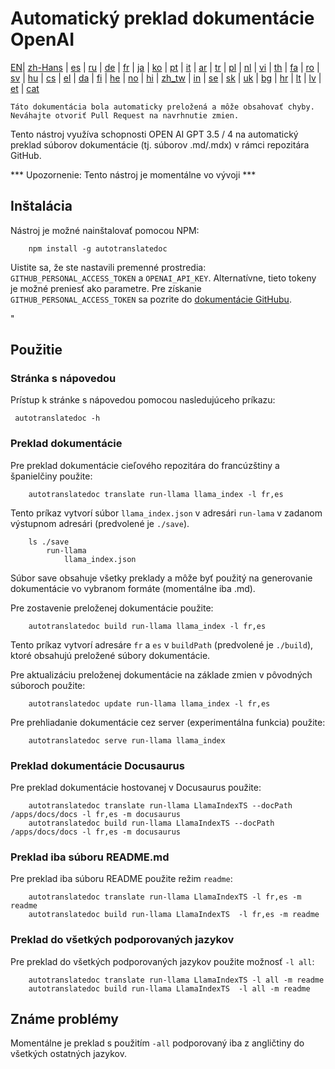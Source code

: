 
# Automatický preklad dokumentácie OpenAI

[EN](./README.md)| [zh-Hans](/i18n/README_zh-Hans.md) | [es](/i18n/README_es.md) | [ru](/i18n/README_ru.md) | [de](/i18n/README_de.md) | [fr](/i18n/README_fr.md) | [ja](/i18n/README_ja.md) | [ko](/i18n/README_ko.md) | [pt](/i18n/README_pt.md) | [it](/i18n/README_it.md) | [ar](/i18n/README_ar.md) | [tr](/i18n/README_tr.md) | [pl](/i18n/README_pl.md) | [nl](/i18n/README_nl.md) | [vi](/i18n/README_vi.md) | [th](/i18n/README_th.md) | [fa](/i18n/README_fa.md) | [ro](/i18n/README_ro.md) | [sv](/i18n/README_sv.md) | [hu](/i18n/README_hu.md) | [cs](/i18n/README_cs.md) | [el](/i18n/README_el.md) | [da](/i18n/README_da.md) | [fi](/i18n/README_fi.md) | [he](/i18n/README_he.md) | [no](/i18n/README_no.md) | [hi](/i18n/README_hi.md) | [zh_tw](/i18n/README_zh_tw.md) | [in](/i18n/README_in.md) | [se](/i18n/README_se.md) | [sk](/i18n/README_sk.md) | [uk](/i18n/README_uk.md) | [bg](/i18n/README_bg.md) | [hr](/i18n/README_hr.md) | [lt](/i18n/README_lt.md) | [lv](/i18n/README_lv.md) | [et](/i18n/README_et.md) | [cat](/i18n/README_cat.md) 

```Táto dokumentácia bola automaticky preložená a môže obsahovať chyby. Neváhajte otvoriť Pull Request na navrhnutie zmien.```


Tento nástroj využíva schopnosti OPEN AI GPT 3.5 / 4 na automatický preklad súborov dokumentácie (tj. súborov .md/.mdx) v rámci repozitára GitHub.

*** Upozornenie: Tento nástroj je momentálne vo vývoji ***


## Inštalácia 

Nástroj je možné nainštalovať pomocou NPM:


```
    npm install -g autotranslatedoc
```

Uistite sa, že ste nastavili premenné prostredia: `GITHUB_PERSONAL_ACCESS_TOKEN` a `OPENAI_API_KEY`. Alternatívne, tieto tokeny je možné preniesť ako parametre. Pre získanie `GITHUB_PERSONAL_ACCESS_TOKEN` sa pozrite do [dokumentácie GitHubu](https://docs.github.com/en/github/authenticating-to-github/creating-a-personal-access-token).


"
## Použitie


### Stránka s nápovedou
Prístup k stránke s nápovedou pomocou nasledujúceho príkazu:
```
 autotranslatedoc -h
```
### Preklad dokumentácie

Pre preklad dokumentácie cieľového repozitára do francúzštiny a španielčiny použite:
```
    autotranslatedoc translate run-llama llama_index -l fr,es
```


Tento príkaz vytvorí súbor `llama_index.json` v adresári `run-lama` v zadanom výstupnom adresári (predvolené je `./save`).
```
    ls ./save
        run-llama
            llama_index.json 
```
Súbor save obsahuje všetky preklady a môže byť použitý na generovanie dokumentácie vo vybranom formáte (momentálne iba .md).

Pre zostavenie preloženej dokumentácie použite:

```
    autotranslatedoc build run-llama llama_index -l fr,es
```


Tento príkaz vytvorí adresáre `fr` a `es` v `buildPath` (predvolené je `./build`), ktoré obsahujú preložené súbory dokumentácie.

Pre aktualizáciu preloženej dokumentácie na základe zmien v pôvodných súboroch použite:

```
    autotranslatedoc update run-llama llama_index -l fr,es
```


Pre prehliadanie dokumentácie cez server (experimentálna funkcia) použite:
```
    autotranslatedoc serve run-llama llama_index
```
### Preklad dokumentácie Docusaurus

Pre preklad dokumentácie hostovanej v Docusaurus použite:

```
    autotranslatedoc translate run-llama LlamaIndexTS --docPath /apps/docs/docs -l fr,es -m docusaurus
    autotranslatedoc build run-llama LlamaIndexTS --docPath /apps/docs/docs -l fr,es -m docusaurus
```
### Preklad iba súboru README.md

Pre preklad iba súboru README použite režim `readme`:

```
    autotranslatedoc translate run-llama LlamaIndexTS -l fr,es -m readme
    autotranslatedoc build run-llama LlamaIndexTS  -l fr,es -m readme
```
### Preklad do všetkých podporovaných jazykov

Pre preklad do všetkých podporovaných jazykov použite možnosť `-l all`:

```
    autotranslatedoc translate run-llama LlamaIndexTS -l all -m readme
    autotranslatedoc build run-llama LlamaIndexTS  -l all -m readme
```
## Známe problémy

Momentálne je preklad s použitím `-all` podporovaný iba z angličtiny do všetkých ostatných jazykov.
